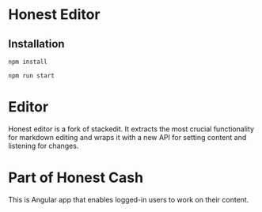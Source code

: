 # Honest Editor

## Installation
```
npm install

npm run start
```

# Editor
Honest editor is a fork of stackedit. It extracts the most crucial functionality for markdown editing and wraps it with a new API for setting content and listening for changes.

# Part of Honest Cash
This is Angular app that enables logged-in users to work on their content.
